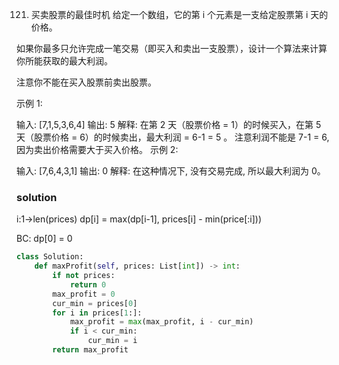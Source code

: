 121. 买卖股票的最佳时机
给定一个数组，它的第 i 个元素是一支给定股票第 i 天的价格。

如果你最多只允许完成一笔交易（即买入和卖出一支股票），设计一个算法来计算你所能获取的最大利润。

注意你不能在买入股票前卖出股票。

示例 1:

输入: [7,1,5,3,6,4]
输出: 5
解释: 在第 2 天（股票价格 = 1）的时候买入，在第 5 天（股票价格 = 6）的时候卖出，最大利润 = 6-1 = 5 。
     注意利润不能是 7-1 = 6, 因为卖出价格需要大于买入价格。
示例 2:

输入: [7,6,4,3,1]
输出: 0
解释: 在这种情况下, 没有交易完成, 所以最大利润为 0。

### solution
i:1->len(prices)
dp[i] = max(dp[i-1], prices[i] - min(price[:i]))

BC:
dp[0] = 0
```python
class Solution:
    def maxProfit(self, prices: List[int]) -> int:
        if not prices:
            return 0
        max_profit = 0
        cur_min = prices[0]
        for i in prices[1:]:
            max_profit = max(max_profit, i - cur_min)
            if i < cur_min:
                cur_min = i
        return max_profit
```